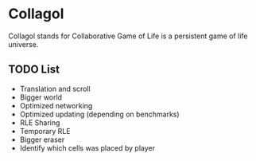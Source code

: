 # Collagol

Collagol stands for Collaborative Game of Life is a persistent game of life universe.  


## TODO List

 * Translation and scroll
 * Bigger world
 * Optimized networking
 * Optimized updating (depending on benchmarks)
 * RLE Sharing
 * Temporary RLE
 * Bigger eraser
 * Identify which cells was placed by player